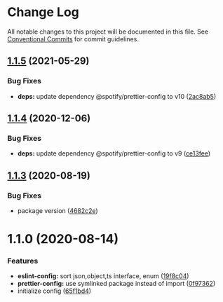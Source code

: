 # Change Log

All notable changes to this project will be documented in this file.
See [Conventional Commits](https://conventionalcommits.org) for commit guidelines.

## [1.1.5](https://github.com/davidNHK/busybox/compare/@busybox/prettier-config@1.1.4...@busybox/prettier-config@1.1.5) (2021-05-29)


### Bug Fixes

* **deps:** update dependency @spotify/prettier-config to v10 ([2ac8ab5](https://github.com/davidNHK/busybox/commit/2ac8ab53906f809dafbb1ff81823c99d378fbd13))





## [1.1.4](https://github.com/davidNHK/busybox/compare/@busybox/prettier-config@1.1.3...@busybox/prettier-config@1.1.4) (2020-12-06)


### Bug Fixes

* **deps:** update dependency @spotify/prettier-config to v9 ([ce13fee](https://github.com/davidNHK/busybox/commit/ce13fee0ebd51db2c2431457b0e67bfdcc2e44c2))





## [1.1.3](https://github.com/davidNHK/busybox/compare/@busybox/prettier-config@1.1.0...@busybox/prettier-config@1.1.3) (2020-08-19)


### Bug Fixes

* package version ([4682c2e](https://github.com/davidNHK/busybox/commit/4682c2e32dd0f0cdcf3e2803c6718fa528a86bf2))





# 1.1.0 (2020-08-14)


### Features

* **eslint-config:** sort json,object,ts interface, enum ([19f8c04](https://github.com/davidNHK/busybox/commit/19f8c04908655b4c7fbbf43843bb7386a633701a))
* **prettier-config:** use symlinked package instead of import ([0f97362](https://github.com/davidNHK/busybox/commit/0f97362de094b25dbe8d9b8c74ec773d40907187))
* initialize config ([65f1bd4](https://github.com/davidNHK/busybox/commit/65f1bd41539d79892cdb4c798872540cece0e166))
